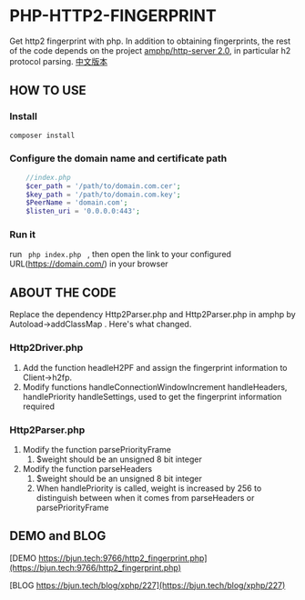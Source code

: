 # PHP-HTTP2-FINGERPRINT
Get http2 fingerprint with php.
In addition to obtaining fingerprints, the rest of the code depends on the project [amphp/http-server 2.0](https://github.com/amphp/http-server),
in particular h2 protocol parsing.
[中文版本](https://github.com/Xxx-Bin/php-http2-fingerprint/blob/master/readme-zh.md)

## HOW TO USE
### Install
```bash
composer install
```

### Configure the domain name and certificate path
```php
    //index.php
    $cer_path = '/path/to/domain.com.cer';
    $key_path = '/path/to/domain.com.key';
    $PeerName = 'domain.com';
    $listen_uri = '0.0.0.0:443';

```
### Run it
run ```  php index.php  ``` , then open the link to your configured URL(https://domain.com/) in your browser 


## ABOUT THE CODE
Replace the dependency Http2Parser.php and Http2Parser.php in amphp by Autoload->addClassMap . 
Here's what changed.


### Http2Driver.php
1. Add the function headleH2PF and assign the fingerprint information to Client->h2fp.
2. Modify functions handleConnectionWindowIncrement handleHeaders, handlePriority handleSettings, used to get the fingerprint information required


### Http2Parser.php

1. Modify the function parsePriorityFrame
    1. $weight  should be an unsigned 8 bit integer
2. Modify the function parseHeaders
    1. $weight  should be an unsigned 8 bit integer
    2. When handlePriority is called, weight is increased by 256 to distinguish between when it comes from parseHeaders or parsePriorityFrame 



## DEMO and BLOG
[DEMO https://bjun.tech:9766/http2_fingerprint.php](https://bjun.tech:9766/http2_fingerprint.php)

[BLOG https://bjun.tech/blog/xphp/227](https://bjun.tech/blog/xphp/227)



